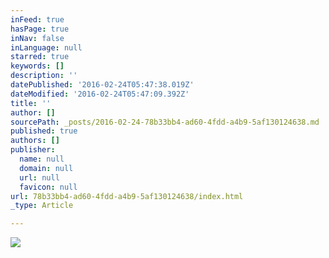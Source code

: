 ```yaml
---
inFeed: true
hasPage: true
inNav: false
inLanguage: null
starred: true
keywords: []
description: ''
datePublished: '2016-02-24T05:47:38.019Z'
dateModified: '2016-02-24T05:47:09.392Z'
title: ''
author: []
sourcePath: _posts/2016-02-24-78b33bb4-ad60-4fdd-a4b9-5af130124638.md
published: true
authors: []
publisher:
  name: null
  domain: null
  url: null
  favicon: null
url: 78b33bb4-ad60-4fdd-a4b9-5af130124638/index.html
_type: Article

---
```

![](https://the-grid-user-content.s3-us-west-2.amazonaws.com/bb2b2e84-534a-4ae6-9fc6-d0913cf51b42.jpg)
